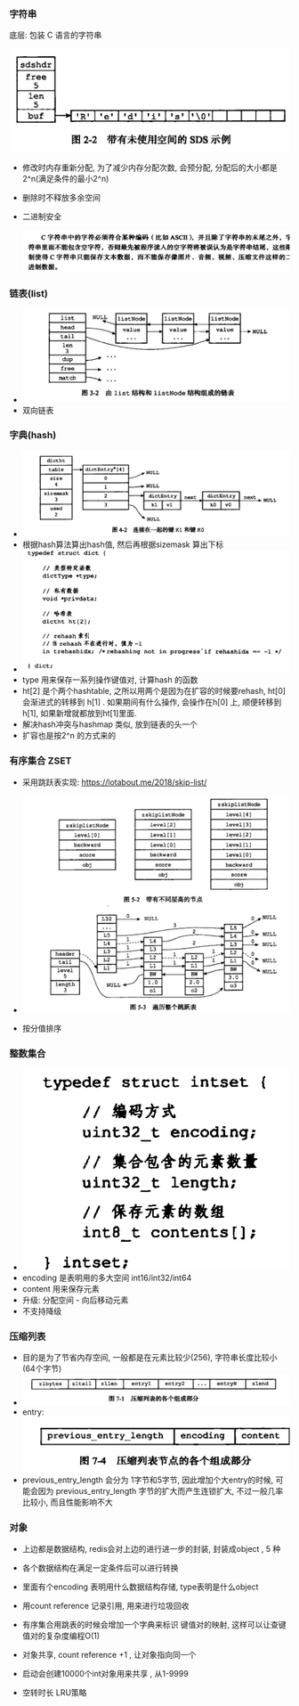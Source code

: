 ### 字符串

底层: 包装 C 语言的字符串

![1566217911232](redis.assets/1566217911232.png)

- 修改时内存重新分配, 为了减少内存分配次数, 会预分配, 分配后的大小都是 2^n(满足条件的最小2^n)
- 删除时不释放多余空间
- 二进制安全

  ![1566218176305](redis.assets/1566218176305.png)

### 链表(list)

- ![1566218309253](redis.assets/1566218309253.png)
- 双向链表

### 字典(hash)

- ![1566218352258](redis.assets/1566218352258.png)
- 根据hash算法算出hash值, 然后再根据sizemask 算出下标
- ![1566218420742](redis.assets/1566218420742.png)
- type 用来保存一系列操作键值对, 计算hash 的函数
- ht[2] 是个两个hashtable, 之所以用两个是因为在扩容的时候要rehash, ht[0] 会渐进式的转移到 h[1] . 如果期间有什么操作, 会操作在h[0] 上, 顺便转移到h[1], 如果新增就都放到ht[1]里面.
- 解决hash冲突与hashmap 类似, 放到链表的头一个
- 扩容也是按2^n 的方式来的

### 有序集合 ZSET

- 采用跳跃表实现: https://lotabout.me/2018/skip-list/
- ![1566218841775](redis.assets/1566218841775.png)



- 按分值排序

### 整数集合

- ![1566218907204](redis.assets/1566218907204.png)
- encoding 是表明用的多大空间 int16/int32/int64
- content 用来保存元素
- 升级: 分配空间 - 向后移动元素
- 不支持降级

### 压缩列表

- 目的是为了节省内存空间, 一般都是在元素比较少(256), 字符串长度比较小(64个字节)
- ![1566219091056](redis.assets/1566219091056.png)
- entry:![1566219114230](redis.assets/1566219114230.png)
- previous_entry_length 会分为 1字节和5字节, 因此增加个大entry的时候, 可能会因为 previous_entry_length 字节的扩大而产生连锁扩大, 不过一般几率比较小, 而且性能影响不大

### 对象

- 上边都是数据结构, redis会对上边的进行进一步的封装, 封装成object , 5 种

- 各个数据结构在满足一定条件后可以进行转换

- 里面有个encoding 表明用什么数据结构存储, type表明是什么object

- 用count reference 记录引用, 用来进行垃圾回收

- 有序集合用跳表的时候会增加一个字典来标识 键值对的映射, 这样可以让查键值对的复杂度编程O(1)

- 对象共享, count reference +1 , 让对象指向同一个

- 启动会创建10000个int对象用来共享 , 从1-9999

- 空转时长 LRU策略

  